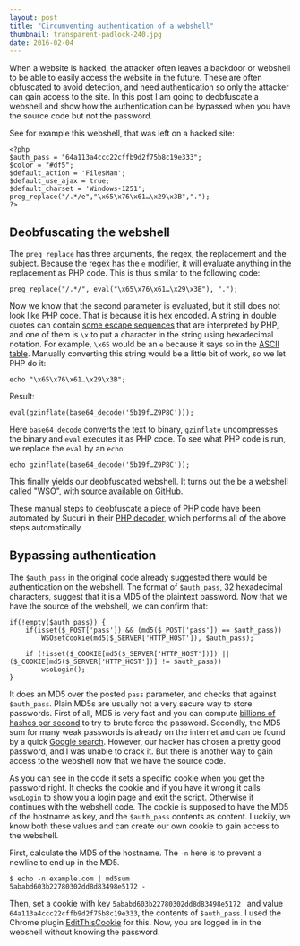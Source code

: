 ```yaml
---
layout: post
title: "Circumventing authentication of a webshell"
thumbnail: transparent-padlock-240.jpg
date: 2016-02-04
---
```


When a website is hacked, the attacker often leaves a backdoor or webshell to be able to easily access the website in the future. These are often obfuscated to avoid detection, and need authentication so only the attacker can gain access to the site. In this post I am going to deobfuscate a webshell and show how the authentication can be bypassed when you have the source code but not the password.

See for example this webshell, that was left on a hacked site:

    <?php
    $auth_pass = "64a113a4ccc22cffb9d2f75b8c19e333";
    $color = "#df5";
    $default_action = 'FilesMan';
    $default_use_ajax = true;
    $default_charset = 'Windows-1251';
    preg_replace("/.*/e","\x65\x76\x61…\x29\x3B",".");
    ?>

## Deobfuscating the webshell

The `preg_replace` has three arguments, the regex, the replacement and the subject. Because the regex has the `e` modifier, it will evaluate anything in the replacement as PHP code. This is thus similar to the following code:

    preg_replace("/.*/", eval("\x65\x76\x61…\x29\x3B"), ".");

Now we know that the second parameter is evaluated, but it still does not look like PHP code. That is because it is hex encoded. A string in double quotes can contain [some escape sequences](https://secure.php.net/manual/en/language.types.string.php#language.types.string.syntax.double) that are interpreted by PHP, and one of them is `\x` to put a character in the string using hexadecimal notation. For example, `\x65` would be an `e` because it says so in the [ASCII table](http://man7.org/linux/man-pages/man7/ascii.7.html). Manually converting this string would be a little bit of work, so we let PHP do it:

    echo "\x65\x76\x61…\x29\x3B";

Result:

    eval(gzinflate(base64_decode('5b19f…Z9P8C')));

Here `base64_decode` converts the text to binary, `gzinflate` uncompresses the binary and `eval` executes it as PHP code. To see what PHP code is run, we replace the `eval` by an `echo`:


    echo gzinflate(base64_decode('5b19f…Z9P8C'));

This finally yields our deobfuscated webshell. It turns out the be a webshell called "WSO", with [source available on GitHub](https://github.com/tennc/webshell/blob/master/php/wso/wso2.php).

These manual steps to deobfuscate a piece of PHP code have been automated by Sucuri in their [PHP decoder](http://ddecode.com/phpdecoder/?results=69b2b644106926dfd107f57afdaaeec3), which performs all of the above steps automatically.

## Bypassing authentication

The `$auth_pass` in the original code already suggested there would be authentication on the webshell. The format of `$auth_pass`, 32 hexadecimal characters, suggest that it is a MD5 of the plaintext password. Now that we have the source of the webshell, we can confirm that:

    if(!empty($auth_pass)) {
        if(isset($_POST['pass']) && (md5($_POST['pass']) == $auth_pass))
            WSOsetcookie(md5($_SERVER['HTTP_HOST']), $auth_pass);

        if (!isset($_COOKIE[md5($_SERVER['HTTP_HOST'])]) || ($_COOKIE[md5($_SERVER['HTTP_HOST'])] != $auth_pass))
            wsoLogin();
    }

It does an MD5 over the posted `pass` parameter, and checks that against `$auth_pass`. Plain MD5s are usually not a very secure way to store passwords. First of all, MD5 is very fast and you can compute [billions of hashes per second](https://blog.codinghorror.com/speed-hashing/) to try to brute force the password. Secondly, the MD5 sum for many weak passwords is already on the internet and can be found by a quick [Google search](https://www.google.nl/search?q=adf431a1517b2331c343a26f41fecaca). However, our hacker has chosen a pretty good password, and I was unable to crack it. But there is another way to gain access to the webshell now that we have the source code.

As you can see in the code it sets a specific cookie when you get the password right. It checks the cookie and if you have it wrong it calls `wsoLogin` to show you a login page and exit the script. Otherwise it continues with the webshell code. The cookie is supposed to have the MD5 of the hostname as key, and the `$auth_pass` contents as content. Luckily, we know both these values and can create our own cookie to gain access to the webshell.

First, calculate the MD5 of the hostname.
The `-n` here is to prevent a newline to end up in the MD5. 

    $ echo -n example.com | md5sum
    5ababd603b22780302dd8d83498e5172 -

Then, set a cookie with key `5ababd603b22780302dd8d83498e5172 ` and value `64a113a4ccc22cffb9d2f75b8c19e333`, the contents of `$auth_pass`. I used the Chrome plugin [EditThisCookie](https://chrome.google.com/webstore/detail/editthiscookie/fngmhnnpilhplaeedifhccceomclgfbg) for this. Now, you are logged in in the webshell without knowing the password.
